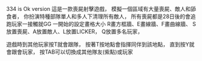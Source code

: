 334 is Ok version
這是一款喪屍射擊遊戲，
模擬一個區域有大量喪屍、敵人和舔食者，
你扮演特種部隊單人和多人下清理所有敵人，
所有喪屍都是28日後的會追跑玩家一接觸就GG
一開始的設定畫格大小
R畫方框牆、E畫線牆、F畫曲線牆、
S放置喪屍、A放置敵人、L放置LICKER，
Q放置多名玩家，

遊戲時到其他玩家按T就會跟隊，
按著T按地點會指揮同伴到該地點，
直到按Y就會跟會玩家，
按TAB可以切換成其他隊友(紫點)或玩家
